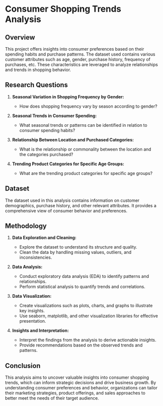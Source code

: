 # Consumer Shopping Trends Analysis

## Overview
This project offers insights into consumer preferences based on their spending habits and purchase patterns. The dataset used contains various customer attributes such as age, gender, purchase history, frequency of purchases, etc. These characteristics are leveraged to analyze relationships and trends in shopping behavior.

## Research Questions
1. **Seasonal Variation in Shopping Frequency by Gender:**
   - How does shopping frequency vary by season according to gender?

2. **Seasonal Trends in Consumer Spending:**
   - What seasonal trends or patterns can be identified in relation to consumer spending habits?

3. **Relationship Between Location and Purchased Categories:**
   - What is the relationship or commonality between the location and the categories purchased?

4. **Trending Product Categories for Specific Age Groups:**
   - What are the trending product categories for specific age groups?

## Dataset
The dataset used in this analysis contains information on customer demographics, purchase history, and other relevant attributes. It provides a comprehensive view of consumer behavior and preferences.

## Methodology
1. **Data Exploration and Cleaning:**
   - Explore the dataset to understand its structure and quality.
   - Clean the data by handling missing values, outliers, and inconsistencies.

2. **Data Analysis:**
   - Conduct exploratory data analysis (EDA) to identify patterns and relationships.
   - Perform statistical analysis to quantify trends and correlations.

3. **Data Visualization:**
   - Create visualizations such as plots, charts, and graphs to illustrate key insights.
   - Use seaborn, matplotlib, and other visualization libraries for effective presentation.

4. **Insights and Interpretation:**
   - Interpret the findings from the analysis to derive actionable insights.
   - Provide recommendations based on the observed trends and patterns.

## Conclusion
This analysis aims to uncover valuable insights into consumer shopping trends, which can inform strategic decisions and drive business growth. By understanding consumer preferences and behavior, organizations can tailor their marketing strategies, product offerings, and sales approaches to better meet the needs of their target audience.
